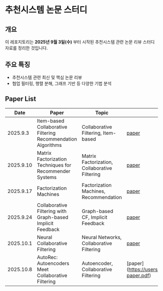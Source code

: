 # **추천시스템 논문 스터디**

## **개요**

이 레포지토리는 **2025년 9월 3일(수)** 부터 시작된 추천시스템 관련 논문 리뷰 스터디 자료를 정리한 것입니다.

## **주요 특징**

* 추천시스템 관련 최신 및 핵심 논문 리뷰
* 협업 필터링, 행렬 분해, 그래프 기반 등 다양한 기법 분석


## Paper List
| Date      | Paper                                                        | Topic                                         | Links                                                                                                                  |
| --------- | ------------------------------------------------------------ | --------------------------------------------- | ---------------------------------------------------------------------------------------------------------------------- |
| 2025.9.3  | Item-based Collaborative Filtering Recommendation Algorithms | Collaborative Filtering, Item-based | [paper](https://www.researchgate.net/publication/2369002_Item-based_Collaborative_Filtering_Recommendation_Algorithms) |
| 2025.9.10 | Matrix Factorization Techniques for Recommender Systems | Matrix Factorization, Collaborative Filtering | [paper](https://ieeexplore.ieee.org/document/5197422)                                                                  |
| 2025.9.17 | Factorization Machines | Factorization Machines, Recommendation | [paper](https://ieeexplore.ieee.org/document/5694074)                                                                  |
| 2025.9.24 | Collaborative Filtering with Graph-based Implicit Feedback | Graph-based CF, Implicit Feedback | [paper](https://arxiv.org/abs/1803.03502)                                                                              |
| 2025.10.1 | Neural Collaborative Filtering | Neural Networks, Collaborative Filtering | [paper](https://arxiv.org/abs/1708.05031) |
| 2025.10.8 | AutoRec: Autoencoders Meet Collaborative Filtering | Autoencoder, Collaborative Filtering | [paper] (https://users.cecs.anu.edu.au/~akmenon/papers/autorec/autorec-paper.pdf) |
